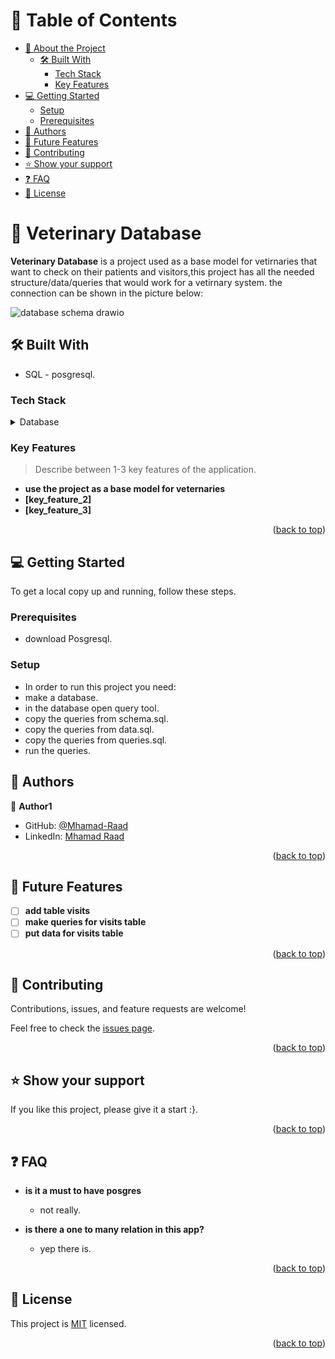 <!-- TABLE OF CONTENTS -->

# 📗 Table of Contents

- [📖 About the Project](#about-project)
  - [🛠 Built With](#built-with)
    - [Tech Stack](#tech-stack)
    - [Key Features](#key-features)
- [💻 Getting Started](#getting-started)
  - [Setup](#setup)
  - [Prerequisites](#prerequisites)
- [👥 Authors](#authors)
- [🔭 Future Features](#future-features)
- [🤝 Contributing](#contributing)
- [⭐️ Show your support](#support)
- [❓ FAQ](#faq)
- [📝 License](#license)

<!-- PROJECT DESCRIPTION -->

# 📖 Veterinary Database <a name="about-project" id="readme-top"></a>

**Veterinary Database** is a project used as a base model for vetirnaries that want to check on their patients and visitors,this project 
has all the needed structure/data/queries that would work for a vetirnary system.
the connection can be shown in the picture below:

![database schema drawio](https://user-images.githubusercontent.com/57842355/207426293-cfaa2078-8c29-41bc-80ed-f625657cd411.png)


## 🛠 Built With <a name="built-with"></a>
- SQL - posgresql.

### Tech Stack <a name="tech-stack"></a>

<details>
<summary>Database</summary>
  <ul>
    <li><a href="https://www.postgresql.org/">PostgreSQL</a></li>
  </ul>
</details>

<!-- Features -->

### Key Features <a name="key-features"></a>

> Describe between 1-3 key features of the application.

- **use the project as a base model for veternaries**
- **[key_feature_2]**
- **[key_feature_3]**

<p align="right">(<a href="#readme-top">back to top</a>)</p>



<!-- GETTING STARTED -->

## 💻 Getting Started <a name="getting-started"></a>

To get a local copy up and running, follow these steps.

### Prerequisites


- download Posgresql.


### Setup
- In order to run this project you need:
- make a database.
- in the database open query tool.
- copy the queries from schema.sql.
- copy the queries from data.sql.
- copy the queries from queries.sql.
- run the queries.






## 👥 Authors <a name="authors"></a>


👤 **Author1**

- GitHub: [@Mhamad-Raad](https://github.com/Mhamad-Raad/)
- LinkedIn: [Mhamad Raad](https://www.linkedin.com/in/mhamad-raad)


<p align="right">(<a href="#readme-top">back to top</a>)</p>

<!-- FUTURE FEATURES -->

## 🔭 Future Features <a name="future-features"></a>

- [ ] **add table visits**
- [ ] **make queries for visits table**
- [ ] **put data for visits table**

<p align="right">(<a href="#readme-top">back to top</a>)</p>

## 🤝 Contributing <a name="contributing"></a>

Contributions, issues, and feature requests are welcome!

Feel free to check the [issues page](../../issues/).

<p align="right">(<a href="#readme-top">back to top</a>)</p>

<!-- SUPPORT -->

## ⭐️ Show your support <a name="support"></a>


If you like this project, please give it a start :}.

<p align="right">(<a href="#readme-top">back to top</a>)</p>



<!-- FAQ (optional) -->

## ❓ FAQ <a name="faq"></a>

- **is it a must to have posgres**

  - not really.

- **is there a one to many relation in this app?**

  - yep there is.

<p align="right">(<a href="#readme-top">back to top</a>)</p>

<!-- LICENSE -->

## 📝 License <a name="license"></a>

This project is [MIT](./MIT.md) licensed.


<p align="right">(<a href="#readme-top">back to top</a>)</p>


